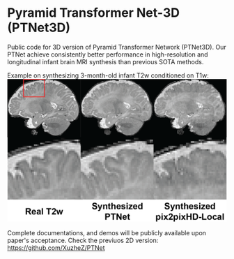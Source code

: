 # Pyramid Transformer Net-3D (PTNet3D)
Public code for 3D version of Pyramid Transformer Network (PTNet3D). Our PTNet achieve consistently better performance in high-resolution and longitudinal infant brain MRI synthesis than previous SOTA methods. 

Example on synthesizing 3-month-old infant T2w conditioned on T1w:
![3Months](3mres-10.png)

Complete documentations, and demos will be publicly available upon paper's acceptance. Check the previuos 2D version: https://github.com/XuzheZ/PTNet
